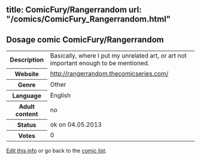 title: ComicFury/Rangerrandom
url: "/comics/ComicFury_Rangerrandom.html"
---
Dosage comic ComicFury/Rangerrandom
-----------------------------------------

<p id="msg"></p>
<script type="text/javascript">
if (window.location.search === '?edit_info_mail=sent_ok') {
  var elem = document.getElementById("msg");
  elem.innerHTML = 'Edited information sucessfully sent for review, which is usually done daily. Thanks!';
  elem.className = 'ok';
}
</script>
<table class="comicinfo">
<tr>
<th>Description</th><td>Basically, where I put my unrelated art, or art not important enough to be mentioned.</td>
</tr>
<tr>
<th>Website</th><td><a href="http://rangerrandom.thecomicseries.com/">http://rangerrandom.thecomicseries.com/</a></td>
</tr>
<tr>
<th>Genre</th><td>Other</td>
</tr>
<tr>
<th>Language</th><td>English</td>
</tr>
<tr>
<th>Adult content</th><td>no</td>
</tr>
<tr>
<th>Status</th><td>ok on 04.05.2013</td>
</tr>
<tr>
<th>Votes</th><td>0</td>
</tr>
</table>

[Edit this info](ComicFury_Rangerrandom_edit.html) or go back to the [comic list](../comic-index.html).
